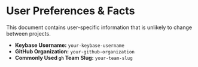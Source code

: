 # User Preferences & Facts

This document contains user-specific information that is unlikely to change between projects.

- **Keybase Username:** `your-keybase-username`
- **GitHub Organization:** `your-github-organization`
- **Commonly Used `gh` Team Slug:** `your-team-slug`